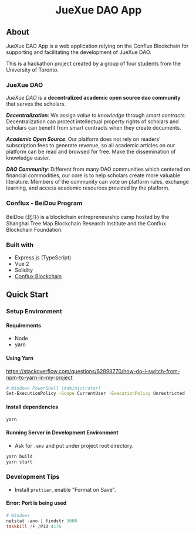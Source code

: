 
<div align="center">
<h1>
    JueXue DAO App
</h1>
</div>

## About

JueXue DAO App is a web application relying on the Conflux Blockchain for supporting and facilitating the development of JueXue DAO.

This is a hackathon project created by a group of four students from the University of Toronto.

### JueXue DAO

*JueXue DAO* is a **decentralized academic open source dao community** that serves the scholars.

***Decentralization***: We assign *value* to *knowledge* through *smart contracts*. Decentralization can protect intellectual property rights of scholars and scholars can benefit from smart contracts when they create documents.

***Academic Open Source***: Our platform does not rely on readers' subscription fees to generate revenue, so all academic articles on our platform can be read and browsed for free. Make the dissemination of knowledge easier.

***DAO Community***: Different from many DAO communities which centered on financial commodities, our core is to help scholars create more valuable literature. Members of the community can vote on platform rules, exchange learning, and access academic resources provided by the platform.

### Conflux - BeiDou Program

BeiDou (北斗) is a blockchain entrepreneurship camp hosted by the Shanghai Tree Map Blockchain Research Institute and the Conflux Blockchain Foundation.

### Built with

- Express.js (TypeScript)
- Vue 2
- Solidity
- [Conflux Blockchain](https://confluxnetwork.org/)

## Quick Start

### Setup Environment

#### Requirements

- Node
- yarn

#### Using Yarn

<https://stackoverflow.com/questions/62898770/how-do-i-switch-from-npm-to-yarn-in-my-project>

```sh
# Windows PowerShell (Administrator)
Set-ExecutionPolicy -Scope CurrentUser -ExecutionPolicy Unrestricted
```

#### Install dependencies

```sh
yarn
```

#### Running Server in Development Environment

- Ask for `.env` and put under project root directory.

```sh
yarn build
yarn start
```

### Development Tips

- Install `prettier`, enable "Format on Save".

#### Error: Port is being used

```PowerShell
# Windows
netstat -ano | findstr 3000
taskkill /F /PID 4176
```
